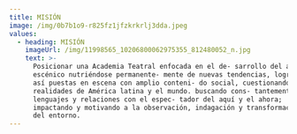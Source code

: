```yaml
---
title: MISIÓN
image: /img/0b7b1o9-r825fz1jfzkrkrlj3dda.jpeg
values:
  - heading: MISIÓN
    imageUrl: /img/11998565_10206800062975355_812480052_n.jpg
    text: >-
      Posicionar una Academia Teatral enfocada en el de- sarrollo del arte
      escénico nutriéndose permanente- mente de nuevas tendencias, logrando
      así puestas en escena con amplio conteni- do social, cuestionando las
      realidades de América latina y el mundo. buscando cons- tantemente nuevos
      lenguajes y relaciones con el espec- tador del aquí y el ahora;
      impactando y motivando a la observación, indagación y transformación
      del entorno.
---
```


